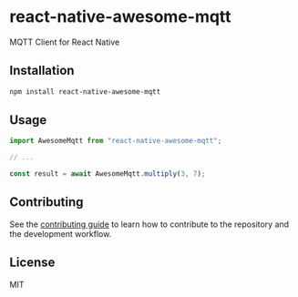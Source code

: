 # react-native-awesome-mqtt

MQTT Client for React Native

## Installation

```sh
npm install react-native-awesome-mqtt
```

## Usage

```js
import AwesomeMqtt from "react-native-awesome-mqtt";

// ...

const result = await AwesomeMqtt.multiply(3, 7);
```

## Contributing

See the [contributing guide](CONTRIBUTING.md) to learn how to contribute to the repository and the development workflow.

## License

MIT
